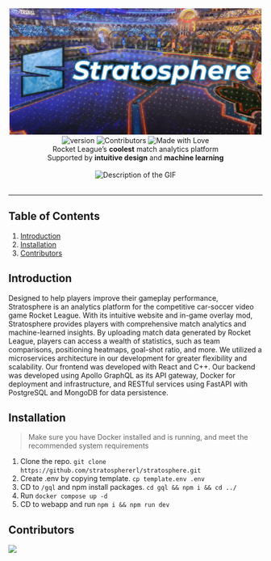 <div align="center">
    <img src="docs/assets/banner-1280x640.webp" alt="" width="500">
</div>
<div align="center">
    <img src="https://img.shields.io/badge/version-1.0.0-blue" alt="version">
    <img src="https://img.shields.io/badge/Contributors-3-orange" alt="Contributors">
    <img src="https://img.shields.io/badge/Made%20with-❤-red" alt="Made with Love">
</div>

<div align="center">
Rocket League’s <strong>coolest</strong> match analytics platform
<br>
Supported by <strong>intuitive design</strong> and <strong>machine learning</strong>
</div>

<br>

<div align="center">
  <img src="docs/assets/demo.gif" alt="Description of the GIF">
</div>

<br>

<hr>

## Table of Contents

1. [Introduction](#introduction)
2. [Installation](#installation)
3. [Contributors](#contributing)

## Introduction <a id="introduction"></a>

Designed to help players improve their gameplay performance, Stratosphere is an analytics platform for the competitive car-soccer video game Rocket League. With its intuitive website and in-game overlay mod, Stratosphere provides players with comprehensive match analytics and machine-learned insights. By uploading match data generated by Rocket League, players can access a wealth of statistics, such as team comparisons, positioning heatmaps, goal-shot ratio, and more. We utilized a microservices architecture in our development for greater flexibility and scalability. Our frontend was developed with React and C++. Our backend was developed using Apollo GraphQL as its API gateway, Docker for deployment and infrastructure, and RESTful services using FastAPI with PostgreSQL and MongoDB for data persistence.

## Installation <a id="installation"></a>

> Make sure you have Docker installed and is running, and meet the recommended system requirements

1. Clone the repo. `git clone https://github.com/stratosphererl/stratosphere.git`
2. Create .env by copying template. `cp template.env .env`
3. CD to `/gql` and npm install packages. `cd gql && npm i && cd ../`
4. Run `docker compose up -d`
5. CD to webapp and run `npm i && npm run dev`

## Contributors <a id="contributing"></a>

<a href="https://github.com/stratosphererl/stratosphere/graphs/contributors">
  <img src="https://contrib.rocks/image?repo=stratosphererl/stratosphere" />
</a>
